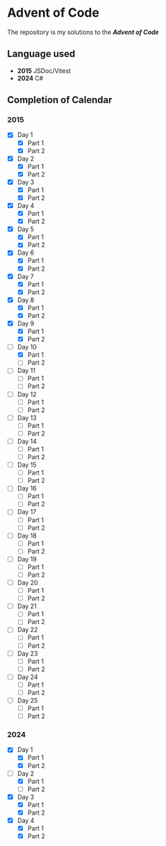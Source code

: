 # Advent of Code

The repository is my solutions to the ***Advent of Code***

## Language used

- **2015** JSDoc/Vitest
- **2024** C#

## Completion of Calendar

### 2015

- [x] Day 1
  - [x] Part 1
  - [x] Part 2
- [x] Day 2
  - [x] Part 1
  - [x] Part 2
- [x] Day 3
  - [x] Part 1
  - [x] Part 2
- [x] Day 4
  - [x] Part 1
  - [x] Part 2
- [x] Day 5
  - [x] Part 1
  - [x] Part 2
- [x] Day 6
  - [x] Part 1
  - [x] Part 2
- [x] Day 7
  - [x] Part 1
  - [x] Part 2
- [x] Day 8
  - [x] Part 1
  - [x] Part 2
- [x] Day 9
  - [x] Part 1
  - [x] Part 2
- [ ] Day 10
  - [x] Part 1
  - [ ] Part 2
- [ ] Day 11
  - [ ] Part 1
  - [ ] Part 2
- [ ] Day 12
  - [ ] Part 1
  - [ ] Part 2
- [ ] Day 13
  - [ ] Part 1
  - [ ] Part 2
- [ ] Day 14
  - [ ] Part 1
  - [ ] Part 2
- [ ] Day 15
  - [ ] Part 1
  - [ ] Part 2
- [ ] Day 16
  - [ ] Part 1
  - [ ] Part 2
- [ ] Day 17
  - [ ] Part 1
  - [ ] Part 2
- [ ] Day 18
  - [ ] Part 1
  - [ ] Part 2
- [ ] Day 19
  - [ ] Part 1
  - [ ] Part 2
- [ ] Day 20
  - [ ] Part 1
  - [ ] Part 2
- [ ] Day 21
  - [ ] Part 1
  - [ ] Part 2
- [ ] Day 22
  - [ ] Part 1
  - [ ] Part 2
- [ ] Day 23
  - [ ] Part 1
  - [ ] Part 2
- [ ] Day 24
  - [ ] Part 1
  - [ ] Part 2
- [ ] Day 25
  - [ ] Part 1
  - [ ] Part 2

### 2024

- [x] Day 1
  - [x] Part 1
  - [x] Part 2
- [ ] Day 2
  - [x] Part 1
  - [ ] Part 2
- [x] Day 3
  - [x] Part 1
  - [x] Part 2
- [x] Day 4
  - [x] Part 1
  - [x] Part 2
